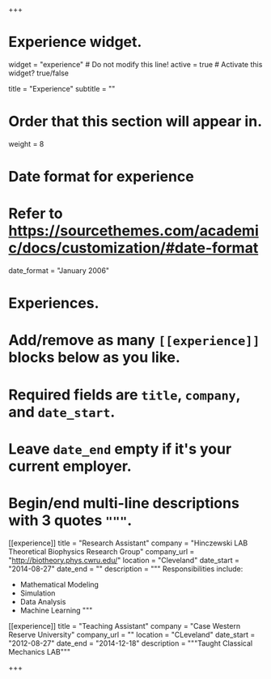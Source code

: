 +++
# Experience widget.
widget = "experience"  # Do not modify this line!
active = true  # Activate this widget? true/false

title = "Experience"
subtitle = ""

# Order that this section will appear in.
weight = 8

# Date format for experience
#   Refer to https://sourcethemes.com/academic/docs/customization/#date-format
date_format = "January 2006"

# Experiences.
#   Add/remove as many `[[experience]]` blocks below as you like.
#   Required fields are `title`, `company`, and `date_start`.
#   Leave `date_end` empty if it's your current employer.
#   Begin/end multi-line descriptions with 3 quotes `"""`.
[[experience]]
  title = "Research Assistant"
  company = "Hinczewski LAB Theoretical Biophysics Research Group"
  company_url = "http://biotheory.phys.cwru.edu/"
  location = "Cleveland"
  date_start = "2014-08-27"
  date_end = ""
  description = """
  Responsibilities include:

  * Mathematical Modeling
  * Simulation
  * Data Analysis
  * Machine Learning
  """

[[experience]]
  title = "Teaching Assistant"
  company = "Case Western Reserve University"
  company_url = ""
  location = "CLeveland"
  date_start = "2012-08-27"
  date_end = "2014-12-18"
  description = """Taught Classical Mechanics LAB"""

+++
